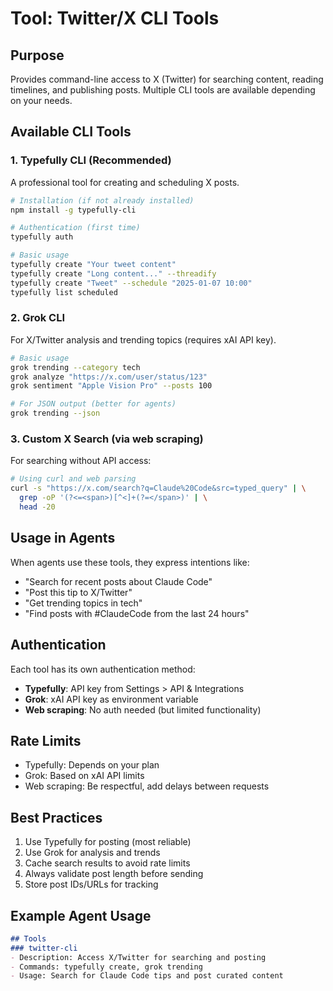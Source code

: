 # Tool: Twitter/X CLI Tools

## Purpose
Provides command-line access to X (Twitter) for searching content, reading timelines, and publishing posts. Multiple CLI tools are available depending on your needs.

## Available CLI Tools

### 1. Typefully CLI (Recommended)
A professional tool for creating and scheduling X posts.

```bash
# Installation (if not already installed)
npm install -g typefully-cli

# Authentication (first time)
typefully auth

# Basic usage
typefully create "Your tweet content"
typefully create "Long content..." --threadify
typefully create "Tweet" --schedule "2025-01-07 10:00"
typefully list scheduled
```

### 2. Grok CLI
For X/Twitter analysis and trending topics (requires xAI API key).

```bash
# Basic usage
grok trending --category tech
grok analyze "https://x.com/user/status/123"
grok sentiment "Apple Vision Pro" --posts 100

# For JSON output (better for agents)
grok trending --json
```

### 3. Custom X Search (via web scraping)
For searching without API access:

```bash
# Using curl and web parsing
curl -s "https://x.com/search?q=Claude%20Code&src=typed_query" | \
  grep -oP '(?<=<span>)[^<]+(?=</span>)' | \
  head -20
```

## Usage in Agents

When agents use these tools, they express intentions like:
- "Search for recent posts about Claude Code"
- "Post this tip to X/Twitter"
- "Get trending topics in tech"
- "Find posts with #ClaudeCode from the last 24 hours"

## Authentication

Each tool has its own authentication method:
- **Typefully**: API key from Settings > API & Integrations
- **Grok**: xAI API key as environment variable
- **Web scraping**: No auth needed (but limited functionality)

## Rate Limits
- Typefully: Depends on your plan
- Grok: Based on xAI API limits
- Web scraping: Be respectful, add delays between requests

## Best Practices
1. Use Typefully for posting (most reliable)
2. Use Grok for analysis and trends
3. Cache search results to avoid rate limits
4. Always validate post length before sending
5. Store post IDs/URLs for tracking

## Example Agent Usage
```markdown
## Tools
### twitter-cli
- Description: Access X/Twitter for searching and posting
- Commands: typefully create, grok trending
- Usage: Search for Claude Code tips and post curated content
```